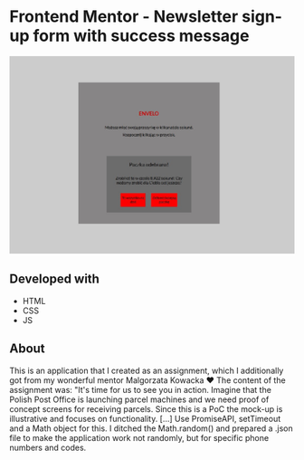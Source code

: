 # Frontend Mentor - Newsletter sign-up form with success message

![Desktop preview](desktop-preview.jpg)

## Developed with

- HTML
- CSS
- JS

## About

This is an application that I created as an assignment, which I additionally got
from my wonderful mentor Malgorzata Kowacka :heart: The content of the
assignment was: "It's time for us to see you in action. Imagine that the Polish
Post Office is launching parcel machines and we need proof of concept screens
for receiving parcels. Since this is a PoC the mock-up is illustrative and
focuses on functionality. [...] Use PromiseAPI, setTimeout and a Math object for
this. I ditched the Math.random() and prepared a .json file to make the
application work not randomly, but for specific phone numbers and codes.
